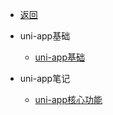 - [返回](docs/_get_start/ "返回")

- uni-app基础
  - [uni-app基础](docs/uni-app/1.uni-app基础/uni-app基础 "uni-app基础")

- uni-app笔记
  - [uni-app核心功能](docs/uni-app/2.uni-app笔记/uni-app核心功能 "uni-app核心功能")
